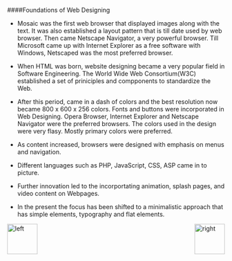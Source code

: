 ####Foundations of Web Designing

+ Mosaic was the first web browser that displayed images along with the text. It was also established a layout pattern that is till date used by web browser. Then came Netscape Navigator, a very powerful browser. Till Microsoft came up with Internet Explorer as a free software with Windows, Netscaped was the most preferred browser. 

+ When HTML was born, website designing became a very popular field in Software Engineering. The World Wide Web Consortium(W3C) established a set of priniciples and compponents to standardize the Web. 

+ After this period, came in a dash of colors and the best resolution now became 800 x 600 x 256 colors. Fonts and buttons were incorporated in Web Designing. Opera Browser, Internet Explorer and Netscape Navigator were the preferred browsers. The colors used in the design were very flasy. Mostly primary colors were preferred. 

+ As content increased, browsers were designed with emphasis on menus and navigation. 

+ Different languages such as PHP, JavaScript, CSS, ASP came in to picture. 

+ Further innovation led to the incorportating animation, splash pages, and video content on Webpages. 

+ In the present the focus has been shifted to a minimalistic approach that has simple elements, typography and flat elements. 

[<img align="left" alt="left" src="https://cloud.githubusercontent.com/assets/14101008/11165526/091b197c-8acf-11e5-8ac1-3a1e5042ed78.png" width="70" height="70"></img>](https://github.com/vaishnaviviswanathan/CSCI_5828_RESPONSIVE-WEB-DESIGN/blob/master/History2.md)
[<img align="right" alt="right" src="https://cloud.githubusercontent.com/assets/14101008/11165527/0a4289a2-8acf-11e5-8378-c5e3a55ab4dc.png" width="70" height="70"></img>](https://github.com/vaishnaviviswanathan/CSCI_5828_RESPONSIVE-WEB-DESIGN/blob/master/Afthist.md)

